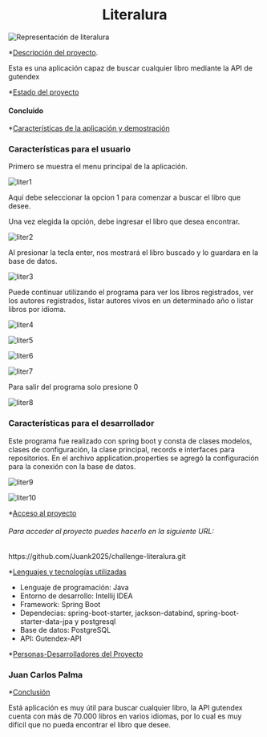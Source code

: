 <h1 align = "center">Literalura</h1>

![Representación de literalura](https://github.com/user-attachments/assets/9ebc3689-53a1-4546-802b-108c912a8453)


*[Descripción del proyecto](#Descripción-del-proyecto).
<p>Esta es una aplicación capaz de buscar cualquier libro mediante la API de gutendex</p>

*[Estado del proyecto](#Estado-del-proyecto)
<h4>Concluido</h4>

*[Características de la aplicación y demostración](#Características-de-la-aplicación-y-demostración)

<h3>Características para el usuario</h3>
Primero se muestra el menu principal de la aplicación.

![liter1](https://github.com/user-attachments/assets/d87a04da-c575-4d82-ba15-bb89d8f1e8fd)


Aquí debe seleccionar la opcion 1 para comenzar a buscar el libro que desee.

Una vez elegida la opción, debe ingresar el libro que desea encontrar.

![liter2](https://github.com/user-attachments/assets/8bf4cb2f-3ca6-44a5-96cc-244ea5408b2f)


Al presionar la tecla enter, nos mostrará el libro buscado y lo guardara en la base de datos.

![liter3](https://github.com/user-attachments/assets/0a5db798-17a8-4006-aa53-389b692a1910)


Puede continuar utilizando el programa para ver los libros registrados, ver los autores registrados, listar autores vivos en un
determinado año o listar libros por idioma.

![liter4](https://github.com/user-attachments/assets/41410987-74e0-4dec-8e66-5c71b2775264)

![liter5](https://github.com/user-attachments/assets/51c3d735-e204-4100-9638-9fca28551be1)

![liter6](https://github.com/user-attachments/assets/f47f7c2a-26e3-4914-8206-8165579c0b59)

![liter7](https://github.com/user-attachments/assets/c351447c-f2db-43dc-b0a6-ad64b0aa6c4b)

Para salir del programa solo presione 0

![liter8](https://github.com/user-attachments/assets/388a4602-752f-47ed-9e12-455ececd89fb)

<h3>Características para el desarrollador</h3>

Este programa fue realizado con spring boot y consta de clases modelos, clases de configuración, la clase principal, 
records e interfaces para repositorios. En el archivo application.properties se agregó la configuración para la conexión
con la base de datos.

![liter9](https://github.com/user-attachments/assets/ecdeba72-ff74-4e01-ad2e-d5d59fa59dc9)

![liter10](https://github.com/user-attachments/assets/bd0e0c93-a96e-4aad-91da-7f1f425dec05)

*[Acceso al proyecto](#acceso-proyecto)
<h6>Para acceder al proyecto puedes hacerlo en la siguiente URL:</h6>
<p></p>https://github.com/Juank2025/challenge-literalura.git</p>


*[Lenguajes y tecnologías utilizadas](#tecnologías-utilizadas)
- Lenguaje de programación: Java
- Entorno de desarrollo: Intellij IDEA
- Framework: Spring Boot
- Dependecias: spring-boot-starter, jackson-databind, spring-boot-starter-data-jpa y postgresql
- Base de datos: PostgreSQL
- API: Gutendex-API

*[Personas-Desarrolladores del Proyecto](#personas-desarrolladores)

<h3>Juan Carlos Palma</h3> 

*[Conclusión](#conclusión)
<P>Está aplicación es muy útil para buscar cualquier libro, la API gutendex cuenta con más de 70.000 libros en varios idiomas,
  por lo cual es muy difícil que no pueda encontrar el libro que desee.</P>
